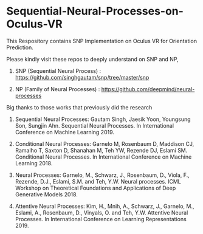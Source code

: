 # Sequential-Neural-Processes-on-Oculus-VR
This Respository contains SNP Implementation on Oculus VR for Orientation Prediction.

Please kindly visit these repos to deeply understand on SNP and NP,

1. SNP (Sequential Neural Process) : https://github.com/singhgautam/snp/tree/master/snp

2. NP (Family of Neural Processes) : https://github.com/deepmind/neural-processes

Big thanks to those works that previously did the research

1. Sequential Neural Processes: Gautam Singh, Jaesik Yoon, Youngsung Son, Sungjin Ahn. Sequential Neural Processes. In International Conference on Machine Learning 2019.

2. Conditional Neural Processes: Garnelo M, Rosenbaum D, Maddison CJ, Ramalho T, Saxton D, Shanahan M, Teh YW, Rezende DJ, Eslami SM. Conditional Neural Processes. In International Conference on Machine Learning 2018.

3. Neural Processes: Garnelo, M., Schwarz, J., Rosenbaum, D., Viola, F., Rezende, D.J., Eslami, S.M. and Teh, Y.W. Neural processes. ICML Workshop on Theoretical Foundations and Applications of Deep Generative Models 2018.

4. Attentive Neural Processes: Kim, H., Mnih, A., Schwarz, J., Garnelo, M., Eslami, A., Rosenbaum, D., Vinyals, O. and Teh, Y.W. Attentive Neural Processes. In International Conference on Learning Representations 2019.
